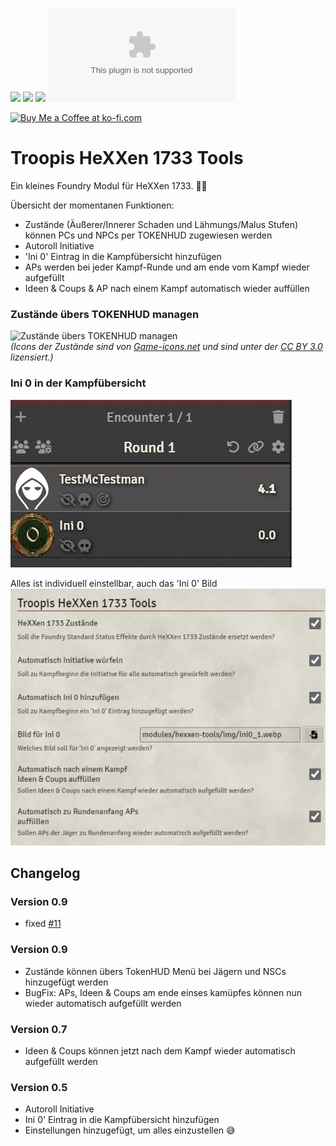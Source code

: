 ![](https://img.shields.io/badge/Foundry-v11-informational)
![](https://img.shields.io/badge/Foundry-v12-informational)
![](https://img.shields.io/badge/HeXXen_1733_Module-v1.6-confirmed)
![Latest Release Download Count](https://img.shields.io/github/downloads/troopermaxx/hexxen-tools/latest/module.zip)


<a href='https://ko-fi.com/troopermaxx' target='_blank'><img height='30' style='border:0px;height:30px;' src='https://az743702.vo.msecnd.net/cdn/kofi5.png?v=0' border='0' alt='Buy Me a Coffee at ko-fi.com' /></a>

<!--- Downloads @ Latest Badge -->
<!--- replace <user>/<repo> with your username/repository -->
<!--- ![Latest Release Download Count](https://img.shields.io/github/downloads/<user>/<repo>/latest/module.zip) -->

<!--- Forge Bazaar Install % Badge -->
<!--- replace <your-module-name> with the `name` in your manifest -->
<!--- ![Forge Installs](https://img.shields.io/badge/dynamic/json?label=Forge%20Installs&query=package.installs&suffix=%25&url=https%3A%2F%2Fforge-vtt.com%2Fapi%2Fbazaar%2Fpackage%2F<your-module-name>&colorB=4aa94a) -->


# Troopis HeXXen 1733 Tools

Ein kleines Foundry Modul für HeXXen 1733. 🧙‍♀️

Übersicht der momentanen Funktionen:
- Zustände (Äußerer/Innerer Schaden und Lähmungs/Malus Stufen) können PCs und NPCs per TOKENHUD zugewiesen werden
- Autoroll Initiative
- 'Ini 0' Eintrag in die Kampfübersicht hinzufügen
- APs werden bei jeder Kampf-Runde und am ende vom Kampf wieder aufgefüllt
- Ideen & Coups & AP nach einem Kampf automatisch wieder auffüllen 

### Zustände übers TOKENHUD managen
![Zustände übers TOKENHUD managen](https://github.com/TrooperMaXX/hexxen-tools/blob/master/docs/Zustaende_Demo.gif?raw=true)<br>_(Icons der Zustände sind von [Game-icons.net](https://game-icons.net/) und sind unter der [CC BY 3.0](https://creativecommons.org/licenses/by/3.0/) lizensiert.)_
### Ini 0 in der Kampfübersicht
![Ini 0 in der Kampfübersicht](https://github.com/TrooperMaXX/hexxen-tools/blob/master/docs/Ini.png?raw=true)

Alles ist individuell einstellbar, auch das 'Ini 0' Bild
![Einstellungsmöglichkeiten](https://github.com/TrooperMaXX/hexxen-tools/blob/master/docs/Settings.png?raw=true)



## Changelog
### Version 0.9
- fixed [#11](/../../issues/11)

### Version 0.9
- Zustände können übers TokenHUD Menü bei Jägern und NSCs hinzugefügt werden
- BugFix: APs, Ideen & Coups am ende einses kamüpfes können nun wieder automatisch aufgefüllt werden


### Version 0.7
- Ideen & Coups können jetzt nach dem Kampf wieder automatisch aufgefüllt werden

### Version 0.5
- Autoroll Initiative
- Ini 0' Eintrag in die Kampfübersicht hinzufügen
- Einstellungen hinzugefügt, um alles einzustellen 😅
